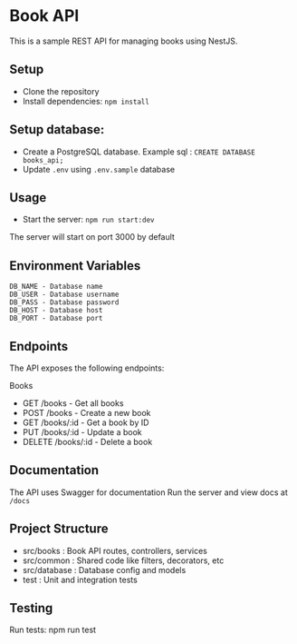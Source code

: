 # Book API
This is a sample REST API for managing books using NestJS.

## Setup
- Clone the repository
- Install dependencies: `npm install`

## Setup database:
- Create a PostgreSQL database. Example sql : `CREATE DATABASE books_api;`
- Update `.env` using `.env.sample` database

## Usage
- Start the server: `npm run start:dev`

The server will start on port 3000 by default

## Environment Variables
```
DB_NAME - Database name
DB_USER - Database username
DB_PASS - Database password
DB_HOST - Database host
DB_PORT - Database port
```

## Endpoints
The API exposes the following endpoints:

Books
- GET /books - Get all books
- POST /books - Create a new book
- GET /books/:id - Get a book by ID
- PUT /books/:id - Update a book
- DELETE /books/:id - Delete a book

## Documentation
The API uses Swagger for documentation
Run the server and view docs at `/docs`

## Project Structure
- src/books : Book API routes, controllers, services
- src/common : Shared code like filters, decorators, etc
- src/database : Database config and models
- test : Unit and integration tests
## Testing
Run tests: npm run test
